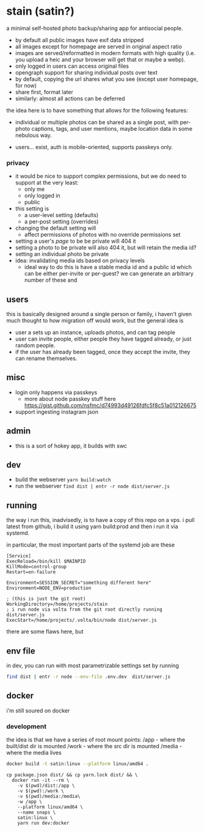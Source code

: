 # stain (satin?)

a minimal self-hosted photo backup/sharing app for antisocial people.

- by default all public images have exif data stripped
- all images except for homepage are served in original aspect ratio
- images are served/reformatted in modern formats with high quality (i.e. you upload a heic and your browser will get that or maybe a webp).
- only logged in users can access original files
- opengraph support for sharing individual posts over text
- by default, copying the url shares what you see (except user homepage, for now)
- share first, format later
- similarly: almost all actions can be deferred

the idea here is to have something that allows for the following features:

- individual or multiple photos can be shared as a single post, with per-photo captions, tags, and user mentions, maybe location data in some nebulous way.

- users... exist, auth is mobile-oriented, supports passkeys only.

### privacy

- it would be nice to support complex permissions, but we do need to support at the very least:
  - only me
  - only logged in
  - public
- this setting is
  - a user-level setting (defaults)
  - a per-post setting (overrides)
- changing the default setting will
  - affect permissions of photos with no override permissions set
- setting a user's _page_ to be be private will 404 it
- setting a photo to be private will also 404 it, but will retain the media id?
- setting an individual photo be private
- idea: invalidating media ids based on privacy levels
  - ideal way to do this is have a stable media id and a public id which can be either per-invite or per-guest? we can generate an arbitrary number of these and

## users

this is basically designed around a single person or family, i haven't given much thought to how migration off would work, but the general idea is

- user a sets up an instance, uploads photos, and can tag people
- user can invite people, either people they have tagged already, or just random people.
- if the user has already been tagged, once they accept the invite, they can rename themselves.

## misc

- login only happens via passkeys
  - more about node passkey stuff here https://gist.github.com/nsfmc/d74993d49126fdfc5f8c51a012126675
- support ingesting instagram json

## admin

- this is a sort of hokey app, it builds with swc

## dev

- build the webserver `yarn build:watch`
- run the webserver `find dist | entr -r node dist/server.js`

## running

the way i run this, inadvisedly, is to have a copy of this repo on a vps. i pull latest from github, i build it using yarn build:prod and then i run it via systemd.

in particular, the most important parts of the systemd job are these

```
[Service]
ExecReload=/bin/kill $MAINPID
KillMode=control-group
Restart=on-failure

Environment=SESSION_SECRET="something different here"
Environment=NODE_ENV=production

; (this is just the git root)
WorkingDirectory=/home/projects/stain
; i run node via volta from the git root directly running dist/server.js
ExecStart=/home/projects/.volta/bin/node dist/server.js
```

there are some flaws here, but

## env file

in dev, you can run with most parametrizable settings set by running

```sh
find dist | entr -r node --env-file .env.dev  dist/server.js
```

## docker

i'm still soured on docker

### development

the idea is that we have a series of root mount points:
/app - where the built/dist dir is mounted
/work - where the src dir is mounted
/media - where the media lives

```sh
docker build -t satin:linux --platform linux/amd64 .
```

```shell
cp package.json dist/ && cp yarn.lock dist/ && \
  docker run -it --rm \
    -v $(pwd)/dist:/app \
    -v $(pwd):/work \
    -v $(pwd)/media:/media\
    -w /app \
    --platform linux/amd64 \
    --name snaps \
    satin:linux \
    yarn run dev:docker
```
